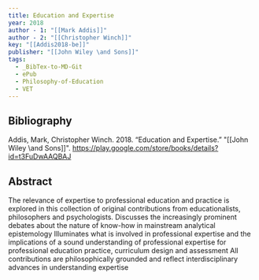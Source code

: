 ```yaml
---
title: Education and Expertise
year: 2018
author - 1: "[[Mark Addis]]"
author - 2: "[[Christopher Winch]]"
key: "[[Addis2018-be]]"
publisher: "[[John Wiley \and Sons]]"
tags:
  - _BibTex-to-MD-Git
  - ePub
  - Philosophy-of-Education
  - VET
---
```


## Bibliography
Addis, Mark, Christopher Winch. 2018. “Education and Expertise.” "[[John Wiley \and Sons]]". https://play.google.com/store/books/details?id=t3FuDwAAQBAJ

## Abstract
The relevance of expertise to professional education and practice is explored in this collection of original contributions from educationalists, philosophers and psychologists. Discusses the increasingly prominent debates about the nature of know-how in mainstream analytical epistemology Illuminates what is involved in professional expertise and the implications of a sound understanding of professional expertise for professional education practice, curriculum design and assessment All contributions are philosophically grounded and reflect interdisciplinary advances in understanding expertise